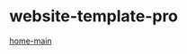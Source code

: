 # website-template-pro

[home-main](https://valerianjaeken.github.io/website-template-pro/home-main.html)
